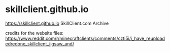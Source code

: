# skillclient.github.io
https://skillclient.github.io
SkillClient.com Archive

credits for the website files: https://www.reddit.com/r/minecraftclients/comments/czti5i/i_have_reuploadedredone_skillclient_jigsaw_and/
